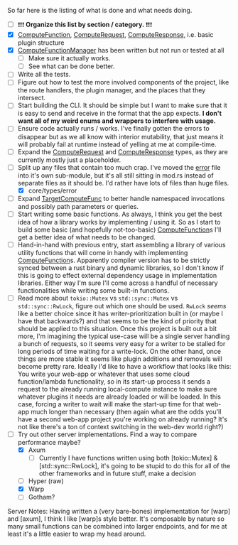 <!--
 Copyright (c) 2022 Tony Barbitta
 
 This Source Code Form is subject to the terms of the Mozilla Public
 License, v. 2.0. If a copy of the MPL was not distributed with this
 file, You can obtain one at http://mozilla.org/MPL/2.0/.
-->

So far here is the listing of what is done and what needs doing.

- [ ] :heavy_exclamation_mark::heavy_exclamation_mark::heavy_exclamation_mark: **Organize this list by section / category.** :heavy_exclamation_mark::heavy_exclamation_mark::heavy_exclamation_mark:
- [x] [ComputeFunction], [ComputeRequest], [ComputeResponse], i.e. basic plugin structure
- [x] [ComputeFunctionManager] has been written but not run or tested at all
  - [ ] Make sure it actually works.
  - [ ] See what can be done better.
- [ ] Write all the tests.
- [ ] Figure out how to test the more involved components of the project, like the route handlers, the plugin manager, and the places that they intersect.
- [ ] Start building the CLI. It should be simple but I want to make sure that it is easy to send and receive in the format that the app expects. **I don't want all of my weird enums and wrappers to interfere with usage.**
- [ ] Ensure code actually runs / works. I've finally gotten the errors to disappear but as we all know with interior mutability, that just means it will probably fail at runtime instead of yelling at me at compile-time.  
- [ ] Expand the [ComputeRequest] and [ComputeResponse] types, as they are currently mostly just a placeholder.
- [ ] Split up any files that contain too much crap. I've moved the [error](./src/core/types/error/mod.rs) file into it's own sub-module, but it's all still sitting in mod.rs instead of separate files as it should be. I'd rather have lots of files than huge files.
  - [x] core/types/error
- [ ] Expand [TargetComputeFunc] to better handle namespaced invocations and possibly path parameters or queries.
- [ ] Start writing some basic functions. As always, I think you get the best idea of how a library works by implementing / using it. So as I start to build some basic (and hopefully not-too-basic) [ComputeFunction]s I'll get a better idea of what needs to be changed.
- [ ] Hand-in-hand with previous entry, start assembling a library of various utility functions that will come in handy with implementing [ComputeFunction]s. Apparently compiler version has to be strictly synced between a rust binary and dynamic libraries, so I don't know if this is going to effect external dependency usage in implementation libraries. Either way I'm sure I'll come across a handful of necessary functionalities while writing some built-in functions.
- [ ] Read more about `tokio::Mutex` vs `std::sync::Mutex` vs `std::sync::RwLock`, figure out which one should be used. `RwLock` *seems* like a better choice since it has writer-prioritization built in (or maybe I have that backwards?) and that seems to be the kind of priority that should be applied to this situation. Once this project is built out a bit more, I'm imagining the typical use-case will be a single server handling a bunch of requests, so it seems very easy for a writer to be stalled for long periods of time waiting for a write-lock. On the other hand, once things are more stable it seems like plugin additions and removals will become pretty rare. Ideally I'd like to have a workflow that looks like this: You write your web-app or whatever that uses some cloud function/lambda functionality, so in its start-up process it sends a request to the already running local-compute instance to make sure whatever plugins it needs are already loaded or will be loaded. In this case, forcing a writer to wait will make the start-up time for that web-app much longer than necessary (then again what are the odds you'll have a second web-app project you're working on already running? It's not like there's a ton of context switching in the web-dev world right?)
- [ ] Try out other server implementations. Find a way to compare performance maybe?
  - [x] Axum
    - [ ] Currently I have functions written using both [tokio::Mutex] & [std::sync::RwLock], it's going to be stupid to do this for all of the other frameworks and in future stuff, make a decision
  - [ ] Hyper (raw)
  - [x] Warp
  - [ ] Gotham?

Server Notes: Having written a (very bare-bones) implementation for [warp] and [axum], I think I like [warp]s style better. It's composable by nature so many small functions can be combined into larger endpoints, and for me at least it's a little easier to wrap my head around.

[ComputeFunction]: ./src/core/types/func.rs
[ComputeFunctionManager]: ./src/core/manager/cfm.rs
[ComputeRequest]: ./src/core/types/req.rs
[ComputeResponse]: ./src/core/types/resp.rs
[TargetComputeFunc]: ./src/core/types/req.rs
